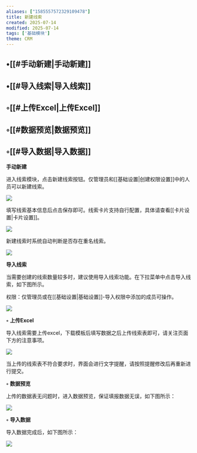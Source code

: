 ```yaml
---
aliases: ["1585557572329109478"]
title: 新建线索
created: 2025-07-14
modified: 2025-07-14
tags: ['基础模块']
theme: CRM
---
```


## •[[#手动新建|手动新建]]

## •[[#导入线索|导入线索]]

## ◦[[#上传Excel|上传Excel]]

## ◦[[#数据预览|数据预览]]

## ◦[[#导入数据|导入数据]]

**手动新建**

进入线索模块，点击新建线索按钮。仅管理员和[[基础设置|创建权限设置]]中的人员可以新建线索。

![](e6950e05ba53d41a2a4ca230554adead.jpg)

填写线索基本信息后点击保存即可。线索卡片支持自行配置，具体请查看[[卡片设置|卡片设置]]。

![](fc5db75f198e09c7f17d3b39a86d1f8a.jpg)

新建线索时系统自动判断是否存在重名线索。

![](cc80fd6a7620c560fd362eb6c20db977.jpg)

**导入线索**

当需要创建的线索数量较多时，建议使用导入线索功能。在下拉菜单中点击导入线索，如下图所示。

权限：仅管理员或在[[基础设置|基础设置]]-导入权限中添加的成员可操作。

![](865d61b102a8b2913ba4c7eb3061de36.jpg)

**◦**  **上传Excel**

导入线索需要上传excel，下载模板后填写数据之后上传线索表即可，请关注页面下方的注意事项。

![](82579957ab21bb5072410fec39572e0d.jpg)

当上传的线索表不符合要求时，界面会进行文字提醒，请按照提醒修改后再重新进行提交。

**◦**  **数据预览**

上传的数据表无问题时，进入数据预览，保证填报数据无误，如下图所示：

![](16f7fff8decd006d06e01b57402a8592.jpg)

**◦**  **导入数据**

导入数据完成后，如下图所示：

![](41b69c5be8031fd975f40b4569e8355e.jpg)